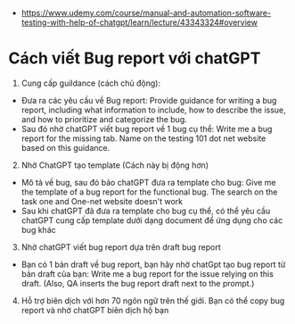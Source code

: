 - https://www.udemy.com/course/manual-and-automation-software-testing-with-help-of-chatgpt/learn/lecture/43343324#overview

# Cách viết Bug report với chatGPT
1. Cung cấp guildance (cách chủ động): 
- Đưa ra các yêu cầu về Bug report: Provide guidance for writing a bug report, including what information to include, how to describe the issue, and how to prioritize and categorize the bug.
- Sau đó nhờ chatGPT viết bug report về 1 bug cụ thể: Write me a bug report for the missing tab. Name on the testing 101 dot net website based on this guidance.

2. Nhờ ChatGPT tạo template (Cách này bị động hơn)
- Mô tả về bug, sau đó bảo chatGPT đưa ra template cho bug: Give me the template of a bug report for the functional bug. The search on the task one and One-net website doesn't work
- Sau khi chatGPT đã đưa ra template cho bug cụ thể, có thể yêu cầu chatGPT cung cấp template dưới dạng document để ứng dụng cho các bug khác 

3. Nhờ chatGPT viết bug report dựa trên draft bug report
- Bạn có 1 bản draft về bug report, bạn hãy nhờ chatGpt tạo bug report từ bản draft của bạn: Write me a bug report for the issue relying on this draft. (Also, QA inserts the bug report draft next to the prompt.)

4. Hỗ trợ biên dịch với hơn 70 ngôn ngữ trên thế giới. Bạn có thể copy bug report và nhờ chatGPT biên dịch hộ bạn